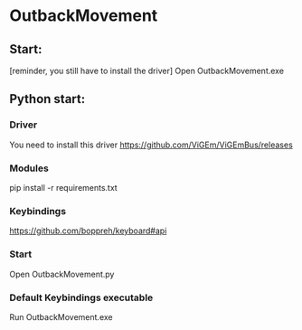 # OutbackMovement

## Start:
[reminder, you still have to install the driver]
Open OutbackMovement.exe

## Python start:

### Driver
You need to install this driver https://github.com/ViGEm/ViGEmBus/releases

### Modules
pip install -r requirements.txt

### Keybindings
https://github.com/boppreh/keyboard#api

### Start
Open OutbackMovement.py

### Default Keybindings executable 

Run OutbackMovement.exe

